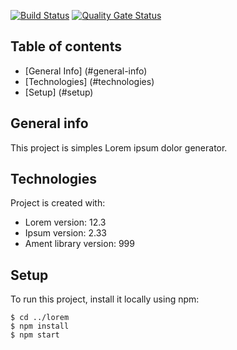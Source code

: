 [![Build Status](https://app.travis-ci.com/kyriosdata/exemplo.svg)](https://app.travis-ci.com/markossilva/transfer-api.svg?branch=main)
[![Quality Gate Status](https://sonarcloud.io/api/project_badges/measure?project=markossilva_transfer-api&metric=alert_status)](https://sonarcloud.io/summary/new_code?id=markossilva_transfer-api)
## Table of contents
* [General Info] (#general-info)
* [Technologies] (#technologies)
* [Setup] (#setup)

## General info
This project is simples Lorem ipsum dolor generator.

## Technologies
Project is created with:
* Lorem version: 12.3
* Ipsum version: 2.33
* Ament library version: 999

## Setup
To run this project, install it locally using npm:
```
$ cd ../lorem
$ npm install
$ npm start
```
